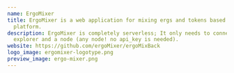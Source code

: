 ```yaml
---
name: ErgoMixer
title: ErgoMixer is a web application for mixing ergs and tokens based on Ergo
  platform.
description: ErgoMixer is completely serverless; It only needs to connect to the
  explorer and a node (any node! no api_key is needed).
website: https://github.com/ergoMixer/ergoMixBack
logo_image: ergomixer-logotype.png
preview_image: ergo-mixer.png
---
```

